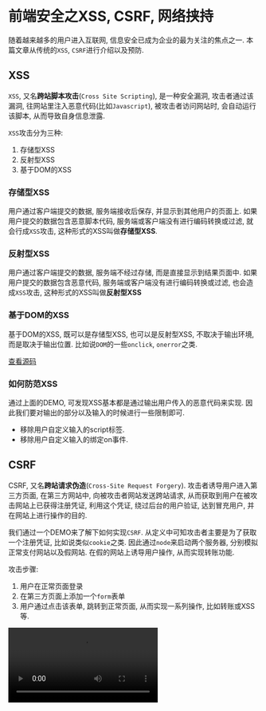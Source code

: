 # 前端安全之XSS, CSRF, 网络挟持

随着越来越多的用户进入互联网, 信息安全已成为企业的最为关注的焦点之一. 本篇文章从传统的`XSS`, `CSRF`进行介绍以及预防.

## XSS

`XSS`, 又名**跨站脚本攻击**(`Cross Site Scripting`), 是一种安全漏洞, 攻击者通过该漏洞, 往网站里注入恶意代码(比如`Javascript`), 被攻击者访问网站时, 会自动运行该脚本, 从而导致自身信息泄露.

`XSS`攻击分为三种:

1. 存储型XSS
2. 反射型XSS
3. 基于DOM的XSS

### 存储型XSS

用户通过客户端提交的数据, 服务端接收后保存, 并显示到其他用户的页面上. 如果用户提交的数据包含恶意脚本代码, 服务端或客户端没有进行编码转换或过滤, 就会行成`XSS`攻击, 这种形式的XSS叫做**存储型XSS**.

### 反射型XSS

用户通过客户端提交的数据, 服务端不经过存储, 而是直接显示到结果页面中. 如果用户提交的数据包含恶意代码, 服务端或客户端没有进行编码转换或过滤, 也会造成`XSS`攻击, 这种形式的XSS叫做**反射型XSS**

### 基于DOM的XSS

基于DOM的XSS, 既可以是存储型XSS, 也可以是反射型XSS, 不取决于输出环境, 而是取决于输出位置. 比如说`DOM`的一些`onclick`, `onerror`之类.

[查看源码](https://github.com/xiaoyueguang/security)

### 如何防范XSS

通过上面的DEMO, 可发现XSS基本都是通过输出用户传入的恶意代码来实现. 因此我们要对输出的部分以及输入的时候进行一些限制即可.

* 移除用户自定义输入的script标签.
* 移除用户自定义输入的绑定on事件.

## CSRF

CSRF, 又名**跨站请求伪造**(`Cross-Site Request Forgery`). 攻击者诱导用户进入第三方页面, 在第三方网站中, 向被攻击者网站发送跨站请求, 从而获取到用户在被攻击网站上已获得注册凭证, 利用这个凭证, 绕过后台的用户验证, 达到冒充用户, 并在网站上进行操作的目的.

我们通过一个DEMO来了解下如何实现`CSRF`. 从定义中可知攻击者主要是为了获取一个注册凭证, 比如说类似`cookie`之类. 因此通过`node`来启动两个服务器, 分别模拟正常支付网站以及假网站. 在假的网站上诱导用户操作, 从而实现转账功能.

攻击步骤:

1. 用户在正常页面登录
2. 在第三方页面上添加一个`form`表单
3. 用户通过点击该表单, 跳转到正常页面, 从而实现一系列操作, 比如转账或XSS等.

<video src="https://github.com/xiaoyueguang/blog/blob/master/assets/security-csrf.mov">

[查看源码](https://github.com/xiaoyueguang/security)

### 如何防范CSRF

* 通过`form`或其他方式去访问被攻击页面的, 他的`Referer`会指向攻击者的页面, 因此可在被攻击页面上通过`Referer`判断来源是否可靠.
* 通过API接口访问的, 还需要限制`Access-Control-Allow-Origin`字段.
* 生成一个随机的`csrf token`, 攻击者无法获得该`token`, 被攻击页面通过验证该`token`来判断是否有效.
* 也可以通过一个短信验证码或验证码, 来确保请求来自可信任的页面.(短信验证码或验证码基本会通过用户当前访问的页面生成, 确保提交后, 服务端能根据该验证码来判断来源是否一致)

## 网络挟持

网络挟持主要有DNS挟持以及HTTP挟持.

要理解网络挟持, 首先先了解浏览器是如何通过一个域名向服务器请求内容的, 流程如下

1. 在浏览器输入域名, 浏览器用域名, 经过ISP(互联网服务提供商)去DNS服务器(一串IP地址)查询对应的IP地址.
2. 拿到IP地址后, 再次经过ISP(互联网服务提供商)请求该IP, 获得内容后并通过ISP返回到浏览器端展现.

DNS挟持, 直接通过污染DNS服务器, 导致用户去DNS取到的IP地址不正确, 从而引导用户跳转到第三方页面.

HTTP挟持, 用户访问网站时, 会经过ISP, 如果用户通过HTTP访问, 这会导致用户跟服务器之间的数据都是明文传输, ISP或其他中间人会很容易去窜改数据, 从而达到注入等. 可通过开启HTTPS服务, 保证两端数据加密传输即可.

## 总结

大部分的安全都可以通过服务端设置即可避免, 比如XSS, CSRF, HTTP挟持等. 而DNS挟持比较复杂, 一般需要用户自己手动去保证安全, 服务器被污染后甚至用户什么也做不了.